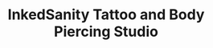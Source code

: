 ---
title: "InkedSanity Tattoo and Body Piercing Studio"
url: /garner/inkedsanity-tattoo-and-body-piercing-studio-cleveland-crossing-drive/
shop: Tattoo
---